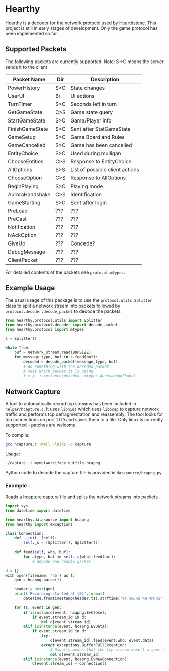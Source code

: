 # Hearthy #
Hearthy is a decoder for the network protocol used by [Hearthstone](http://us.battle.net/hearthstone/en/).
This project is still in early stages of development. Only the game protocol has been implemented so far.

## Supported Packets ##
The following packets are currently supported:
Note: S->C means the server sends it to the client

Packet Name     | Dir | Description
--------------- | --- | ----------
PowerHistory    | S>C | State changes
UserUI          | Bi  | UI actions
TurnTimer       | S>C | Seconds left in turn
GetGameState    | C>S | Game state query
StartGameState  | S>C | Game/Player info
FinishGameState | S>C | Sent after StatGameState
GameSetup       | S>C | Game Board and Rules
GameCancelled   | S>C | Game has been cancelled
EntityChoice    | S>C | Used during mulligan
ChooseEntities  | C>S | Response to EntityChoice
AllOptions      | S>S | List of possible client actions
ChooseOption    | C>S | Response to AllOptions
BeginPlaying    | S>C | Playing mode
AuroraHandshake | C>S | Identification
GameStarting    | S>C | Sent after login
PreLoad         | ??? | ???
PreCast         | ??? | ???
Notification    | ??? | ???
NAckOption      | ??? | ???
GiveUp          | ??? | Concede?
DebugMessage    | ??? | ???
ClientPacket    | ??? | ???                                                                                      

For detailed contents of the packets see `protocol.mtypes`.

## Example Usage ##
The usual usage of this package is to use the `protocol.utils.Splitter` class to split a network stream into packets followed by `protocol.decoder.decode_packet` to decode the packets.

```python
from hearthy.protocol.utils import Splitter
from hearthy.protocol.decoder import decode_packet
from hearthy.protocol import mtypes

s = Splitter()

while True:
    buf = network_stream.read(BUFSIZE)
    for message_type, buf in s.feed(buf):
        decoded = decode_packet(message_type, buf)
        # do something with the decoded packet
        # test which packet it is using
        # e.g. isinstance(decoded, mtypes.AuroraHandShake)
```

## Network Capture ##
A tool to automatically record tcp streams has been included in `helper/hcapture.c`. It uses `libnids` which uses `libpcap` to capture network traffic and performs tcp defragmentation and reassembly. The tool looks for tcp connections on port `1119` and saves them to a file. Only linux is currently supported - patches are welcome.

To compile:
```sh
gcc hcapture.c -Wall -lnids -o capture
```

Usage:
```sh
./capture -i mynetworkiface outfile.hcapng
```
Python code to decode the capture file is provided in `datasource/hcapng.py`.

### Example ###
Reads a hcapture capture file and splits the network streams into packets.

```python
import sys
from datetime import datetime

from hearthy.datasource import hcapng
from hearthy import exceptions

class Connection:
    def __init__(self):
        self._s = [Splitter(), Splitter()]

    def feed(self, who, buf):
        for atype, buf in self._s[who].feed(buf):
            # decode and handle packet
            
d = {}
with open(filename, 'rb') as f:
    gen = hcapng.parse(f)

    header = next(gen)
    print('Recording started at {0}'.format(
        datetime.fromtimestamp(header.ts).strftime('%Y.%m.%d %H:%M:%S')))

    for ts, event in gen:
        if isinstance(event, hcapng.EvClose):
            if event.stream_id in d:
                del d[event.stream_id]
        elif isinstance(event, hcapng.EvData):
            if event.stream_id in d:
                try:
                    d[event.stream_id].feed(event.who, event.data)
                except exceptions.BufferFullException:
                    # Usually means that the tcp stream wasn't a game session.
                    del d[event.stream_id]
        elif isinstance(event, hcapng.EvNewConnection):
            d[event.stream_id] = Connection()
```
